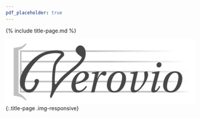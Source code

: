 ```yaml
---
pdf_placeholder: true
---
```


{% include title-page.md %}

![](/images/logo.png){:.title-page .img-responsive}
